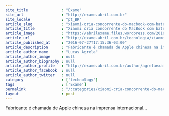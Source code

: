 ```yaml
---
site_title               : "Exame"
site_url                 : "http://exame.abril.com.br"
site_locale              : "pt_BR"
article_slug             : "xiaomi-cria-concorrente-do-macbook-com-bateria-de-9-5-horas"
article_title            : "Xiaomi cria concorrente do MacBook com bateria de 9,5 horas"
article_image            : "https://abrilexame.files.wordpress.com/2016/09/size_960_16_9_mi-notebook-air-primeiro-laptop-da-xiaomi.jpg?quality=70&strip=all&w=960"
article_url              : "http://exame.abril.com.br/tecnologia/xiaomi-cria-concorrente-do-macbook-com-bateria-de-9-5-horas/"
article_published_at     : "2016-07-27T17:15:36-03:00"
article_description      : "Fabricante é chamada de Apple chinesa na imprensa internacional..."
article_author_name      : "Lucas Agrela"
article_author_image     : null
article_author_biography : null
article_author_profile   : "http://exame.abril.com.br/author/agrelaexame/"
article_author_facebook  : null
article_author_twitter   : null
category                 : ['technology']
tags                     : ['Exame']
permalink                : "/:categories/xiaomi-cria-concorrente-do-macbook-com-bateria-de-9-5-horas/"
layout                   : post
---
```


Fabricante é chamada de Apple chinesa na imprensa internacional...
